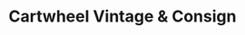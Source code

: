 ---
title: "Cartwheel Vintage & Consign"
url: /seattle/cartwheel-vintage-and-consign/
shop: clothes
---
